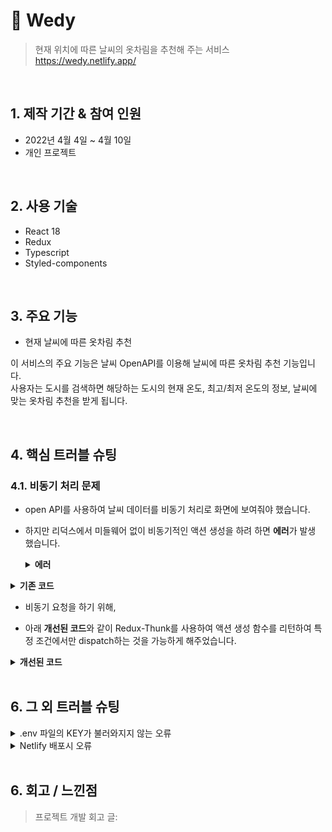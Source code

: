 # :pushpin: Wedy

> 현재 위치에 따른 날씨의 옷차림을 추천해 주는 서비스
> https://wedy.netlify.app/

</br>

## 1. 제작 기간 & 참여 인원

- 2022년 4월 4일 ~ 4월 10일
- 개인 프로젝트

</br>

## 2. 사용 기술

- React 18
- Redux
- Typescript
- Styled-components

</br>

## 3. 주요 기능

- 현재 날씨에 따른 옷차림 추천

이 서비스의 주요 기능은 날씨 OpenAPI를 이용해 날씨에 따른 옷차림 추천 기능입니다.  
사용자는 도시를 검색하면 해당하는 도시의 현재 온도, 최고/최저 온도의 정보, 날씨에 맞는 옷차림 추천을 받게 됩니다.

</br>

## 4. 핵심 트러블 슈팅

### 4.1. 비동기 처리 문제

- open API를 사용하여 날씨 데이터를  비동기 처리로 화면에 보여줘야 했습니다.

- 하지만 리덕스에서 미들웨어 없이 비동기적인 액션 생성을 하려 하면 **에러**가 발생 했습니다.

  <details>
  <summary><b>에러</b></summary>
  <div markdown="1">

  Uncaught Error: Actions must be plain objects. Instead, the actual type was: 'function'. You may need to add middleware to your store setup to handle dispatching other values, such as 'redux-thunk' to handle dispatching functions.

<details>
<summary><b>기존 코드</b></summary>
<div markdown="1">

```javascript
export const fetchWeatherData = (city: string) => async () => {
  const res = await axios.get(
    `https://api.openweathermap.org/data/2.5/weather?q=${city}&appid=${API_KEY}&units=metric`,
  );

  return {
    type: WEATHER_SUCESS,
    payload: res.data,
  };
};
```

</div>
</details>

- 비동기 요청을 하기 위해,

- 아래 **개선된 코드**와 같이 Redux-Thunk를 사용하여 액션 생성 함수를 리턴하여 특정 조건에서만 dispatch하는 것을 가능하게 해주었습니다.

<details>
<summary><b>개선된 코드</b></summary>
<div markdown="1">

```javascript
export const fetchWeatherData =
  (city: string) => async (dispatch: Dispatch<WeatherDispatchType>) => {
    try {
      const res = await axios.get(
        `https://api.openweathermap.org/data/2.5/weather?q=${city}&appid=${API_KEY}&units=metric`,
      );
      const { data } = res;

      dispatch({
        type: WEATHER_SUCESS,
        payload: data,
      });
    } catch (err) {
      Toast('error', '없는 도시입니다. 다시 입력 해주세요!');
    }
  };
```

</div>
</details>
</br>

## 6. 그 외 트러블 슈팅

<details>
<summary>.env 파일의 KEY가 불러와지지 않는 오류</summary>
<div markdown="1">

- `const API_KEY = process.env.REACT_APP_API_KEY;`
- API_KEY를 변수로 만들어서 넣어
- `https://api.openweathermap.org/data/2.5/weather?q=${city}&appid=${API_KEY}` 해결

</div>
</details>

<details>
<summary>Netlify 배포시 오류</summary>
<div markdown="1">

- .env파일이 gitignore로 설정이 되어 있어서 api key에 접근을 못하게 되는 문제
- netlify에 환경변수를 설정하여 배포를 하여 해결

</div>
</details>
    
</br>

## 6. 회고 / 느낀점

> 프로젝트 개발 회고 글:
